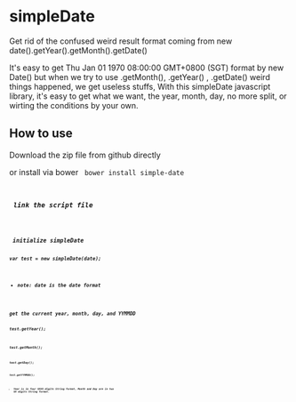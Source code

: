 simpleDate
==========

Get rid of the confused weird result format coming from new date().getYear().getMonth().getDate()

It's easy to get Thu Jan 01 1970 08:00:00 GMT+0800 (SGT) format by new Date()
but when we try to use .getMonth(), .getYear() , .getDate() weird things happened, we get useless stuffs, With this simpleDate javascript library, it's easy to get what we want, the year, month, day, no more split, or wirting the conditions by your own.

How to use
----------
Download the zip file from github directly

or install via bower <code> bower install simple-date

<h5> link the script file

<code><script src="simpleDate.js"></script>

<h5> initialize simpleDate

<code>var test = new simpleDate(date);

* note: date is the date format

<h5>get the current year, month, day, and YYMMDD

<code>test.getYear();

<code>test.getMonth();

<code>test.getDay();

<code>test.getYYMMDD();

* Year is in four XXXX digits String format, Month and Day are in two XX digits String format.
